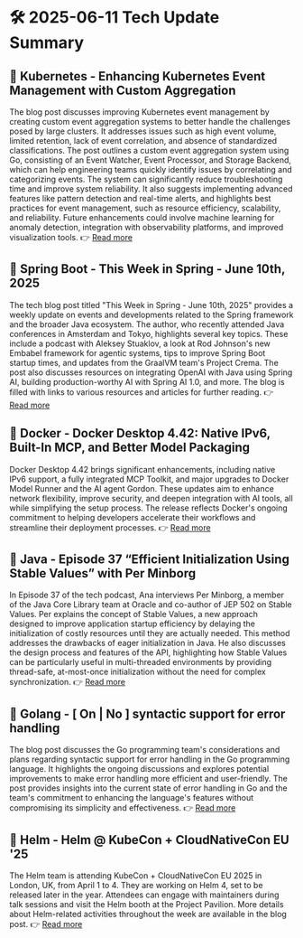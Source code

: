 # 🛠️ 2025-06-11 Tech Update Summary

## 🔹 Kubernetes - Enhancing Kubernetes Event Management with Custom Aggregation
The blog post discusses improving Kubernetes event management by creating custom event aggregation systems to better handle the challenges posed by large clusters. It addresses issues such as high event volume, limited retention, lack of event correlation, and absence of standardized classifications. The post outlines a custom event aggregation system using Go, consisting of an Event Watcher, Event Processor, and Storage Backend, which can help engineering teams quickly identify issues by correlating and categorizing events. The system can significantly reduce troubleshooting time and improve system reliability. It also suggests implementing advanced features like pattern detection and real-time alerts, and highlights best practices for event management, such as resource efficiency, scalability, and reliability. Future enhancements could involve machine learning for anomaly detection, integration with observability platforms, and improved visualization tools.
👉 [Read more](https://kubernetes.io/blog/2025/06/10/enhancing-kubernetes-event-management-custom-aggregation/)

## 🔹 Spring Boot - This Week in Spring - June 10th, 2025
The tech blog post titled "This Week in Spring - June 10th, 2025" provides a weekly update on events and developments related to the Spring framework and the broader Java ecosystem. The author, who recently attended Java conferences in Amsterdam and Tokyo, highlights several key topics. These include a podcast with Aleksey Stuaklov, a look at Rod Johnson's new Embabel framework for agentic systems, tips to improve Spring Boot startup times, and updates from the GraalVM team's Project Crema. The post also discusses resources on integrating OpenAI with Java using Spring AI, building production-worthy AI with Spring AI 1.0, and more. The blog is filled with links to various resources and articles for further reading.
👉 [Read more](https://spring.io/blog/2025/06/10/this-week-in-spring-june-10th-2025)

## 🔹 Docker - Docker Desktop 4.42: Native IPv6, Built-In MCP, and Better Model Packaging
Docker Desktop 4.42 brings significant enhancements, including native IPv6 support, a fully integrated MCP Toolkit, and major upgrades to Docker Model Runner and the AI agent Gordon. These updates aim to enhance network flexibility, improve security, and deepen integration with AI tools, all while simplifying the setup process. The release reflects Docker's ongoing commitment to helping developers accelerate their workflows and streamline their deployment processes.
👉 [Read more](https://www.docker.com/blog/docker-desktop-4-42-native-ipv6-built-in-mcp-and-better-model-packaging/)

## 🔹 Java - Episode 37 “Efficient Initialization Using Stable Values” with Per Minborg
In Episode 37 of the tech podcast, Ana interviews Per Minborg, a member of the Java Core Library team at Oracle and co-author of JEP 502 on Stable Values. Per explains the concept of Stable Values, a new approach designed to improve application startup efficiency by delaying the initialization of costly resources until they are actually needed. This method addresses the drawbacks of eager initialization in Java. He also discusses the design process and features of the API, highlighting how Stable Values can be particularly useful in multi-threaded environments by providing thread-safe, at-most-once initialization without the need for complex synchronization.
👉 [Read more](https://inside.java/2025/06/10/podcast-037/)

## 🔹 Golang - [ On | No ] syntactic support for error handling
The blog post discusses the Go programming team's considerations and plans regarding syntactic support for error handling in the Go programming language. It highlights the ongoing discussions and explores potential improvements to make error handling more efficient and user-friendly. The post provides insights into the current state of error handling in Go and the team's commitment to enhancing the language's features without compromising its simplicity and effectiveness.
👉 [Read more](https://go.dev/blog/error-syntax)

## 🔹 Helm - Helm @ KubeCon + CloudNativeCon EU '25
The Helm team is attending KubeCon + CloudNativeCon EU 2025 in London, UK, from April 1 to 4. They are working on Helm 4, set to be released later in the year. Attendees can engage with maintainers during talk sessions and visit the Helm booth at the Project Pavilion. More details about Helm-related activities throughout the week are available in the blog post.
👉 [Read more](https://helm.sh/blog/helm-at-kubecon-eu-25/)

